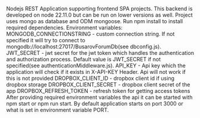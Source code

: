 Nodejs REST Application supporting frontend SPA projects.
This backend is developed on node 22.11.0 but can be run on lower versions as well. Project uses mongo as database and ODM mongoose. Run npm install to install required dependencies.
Environment variables:
MONGODB_CONNECTIONSTRING - custom connection string. If not specified it will try to connect to mongodb://localhost:27017/BusarovForumDb(see dbconfig.js).
JWT_SECRET - jwt secret for the jwt token which handles the authentication and authorization process. Default value is JWT_SECRET if not specified(see authenticationMiddleware.js). 
API_KEY - Api key which the application will check if it exists in X-API-KEY Header. Api will not work if this is not provided
DROPBOX_CLIENT_ID - dropbox client id if using dropbox storage
DROPBOX_CLIENT_SECRET - dropbox client secret of the app
DROPBOX_REFRESH_TOKEN - refresh token for getting access tokens
After providing required environment variables the api it can be started with npm start or npm run start. By default application starts on port 3000 or what is set in environment variable PORT.